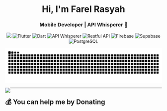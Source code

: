 <h1 align="center">Hi, I'm Farel Rasyah</h1>
<h3 align="center">Mobile Developer | API Whisperer 🔄 </h3>



<div align="center">
  <img src="https://user-images.githubusercontent.com/22107794/139580686-887df369-edb8-4bc8-b607-4fbf6d7e4866.gif">

<img src="https://img.shields.io/badge/Flutter-02569B?style=for-the-badge&logo=flutter&logoColor=white" alt="Flutter" />
<img src="https://img.shields.io/badge/Dart-0175C2?style=for-the-badge&logo=dart&logoColor=white" alt="Dart" />
<img src="https://img.shields.io/badge/API_Whisperer-00C853?style=for-the-badge&logo=postman&logoColor=white" alt="API Whisperer" />
<img src="https://img.shields.io/badge/Restful_API-FF6F00?style=for-the-badge&logo=json&logoColor=white" alt="Restful API" />
<img src="https://img.shields.io/badge/Firebase-FFCA28?style=for-the-badge&logo=firebase&logoColor=black" alt="Firebase" />
<img src="https://img.shields.io/badge/Supabase-3ECF8E?style=for-the-badge&logo=supabase&logoColor=white" alt="Supabase" />
<img src="https://img.shields.io/badge/PostgreSQL-336791?style=for-the-badge&logo=postgresql&logoColor=white" alt="PostgreSQL" />



![snake gif](https://github.com/anharsaja/anharsaja/blob/output/github-contribution-grid-snake-dark.svg)
</div>

<p>
  <img align="left" src="https://github-readme-stats.vercel.app/api/top-langs/?username=anharsaja&layout=compact&theme=dracula" />
</p>

---

  ## 💰 You can help me by Donating

  

  
<!-- Proudly created with GPRM ( https://gprm.itsvg.in ) -->

